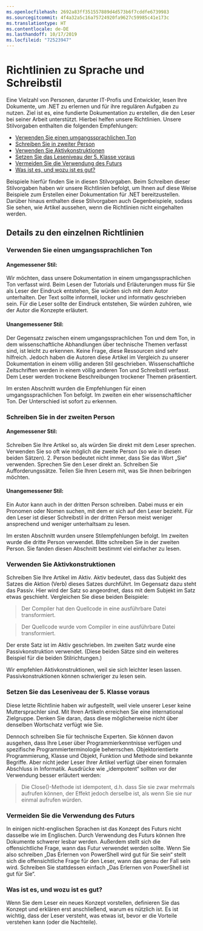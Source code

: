 ```yaml
---
ms.openlocfilehash: 2692a83ff351557889d4d573b6f7cddfe6739983
ms.sourcegitcommit: 4f4a32a5c16a75724920fa9627c59985c41e173c
ms.translationtype: HT
ms.contentlocale: de-DE
ms.lasthandoff: 10/17/2019
ms.locfileid: "72523947"
---
```

# <a name="voice-and-tone-guidelines"></a>Richtlinien zu Sprache und Schreibstil

Eine Vielzahl von Personen, darunter IT-Profis und Entwickler, lesen Ihre Dokumente, um .NET zu erlernen und für ihre regulären Aufgaben zu nutzen.
Ziel ist es, eine fundierte Dokumentation zu erstellen, die den Leser bei seiner Arbeit unterstützt. Hierbei helfen unsere Richtlinien. Unsere Stilvorgaben enthalten die folgenden Empfehlungen:

- [Verwenden Sie einen umgangssprachlichen Ton](#use-a-conversational-tone)
- [Schreiben Sie in zweiter Person](#write-in-2nd-person)
- [Verwenden Sie Aktivkonstruktionen](#use-active-voice)
- [Setzen Sie das Leseniveau der 5. Klasse voraus](#target-a-fifth-grade-reading-level)
- [Vermeiden Sie die Verwendung des Futurs](#avoid-future-tense)
- [Was ist es, und wozu ist es gut?](#what-is-it-so-what)

Beispiele hierfür finden Sie in diesen Stilvorgaben. Beim Schreiben dieser Stilvorgaben haben wir unsere Richtlinien befolgt, um Ihnen auf diese Weise Beispiele zum Erstellen einer Dokumentation für .NET bereitzustellen. Darüber hinaus enthalten diese Stilvorgaben auch Gegenbeispiele, sodass Sie sehen, wie Artikel aussehen, wenn die Richtlinien nicht eingehalten werden.

## <a name="details-on-each-guideline"></a>Details zu den einzelnen Richtlinien

### <a name="use-a-conversational-tone"></a>Verwenden Sie einen umgangssprachlichen Ton

#### <a name="appropriate-style"></a>Angemessener Stil:

Wir möchten, dass unsere Dokumentation in einem umgangssprachlichen Ton verfasst wird. Beim Lesen der Tutorials und Erläuterungen muss für Sie als Leser der Eindruck entstehen, Sie würden sich mit dem Autor unterhalten.
Der Text sollte informell, locker und informativ geschrieben sein. Für die Leser sollte der Eindruck entstehen, Sie würden zuhören, wie der Autor die Konzepte erläutert.

#### <a name="inappropriate-style"></a>Unangemessener Stil:

Der Gegensatz zwischen einem umgangssprachlichen Ton und dem Ton, in dem wissenschaftliche Abhandlungen über technische Themen verfasst sind, ist leicht zu erkennen. Keine Frage, diese Ressourcen sind sehr hilfreich. Jedoch haben die Autoren diese Artikel im Vergleich zu unserer Dokumentation in einem völlig anderen Stil geschrieben. Wissenschaftliche Zeitschriften werden in einem völlig anderen Ton und Schreibstil verfasst.
Dem Leser werden trockene Beschreibungen trockener Themen präsentiert.

Im ersten Abschnitt wurden die Empfehlungen für einen umgangssprachlichen Ton befolgt. Im zweiten ein eher wissenschaftlicher Ton. Der Unterschied ist sofort zu erkennen.

### <a name="write-in-second-person"></a>Schreiben Sie in der zweiten Person

#### <a name="appropriate-style"></a>Angemessener Stil:

Schreiben Sie Ihre Artikel so, als würden Sie direkt mit dem Leser sprechen. Verwenden Sie so oft wie möglich die zweite Person (so wie in diesen beiden Sätzen). 2\. Person bedeutet nicht immer, dass Sie das Wort „Sie“ verwenden. Sprechen Sie den Leser direkt an. Schreiben Sie Aufforderungssätze.
Teilen Sie Ihren Lesern mit, was Sie ihnen beibringen möchten.

#### <a name="inappropriate-style"></a>Unangemessener Stil:

Ein Autor kann auch in der dritten Person schreiben. Dabei muss er ein Pronomen oder Nomen suchen, mit dem er sich auf den Leser bezieht. Für den Leser ist dieser Schreibstil in der dritten Person meist weniger ansprechend und weniger unterhaltsam zu lesen.

Im ersten Abschnitt wurden unsere Stilempfehlungen befolgt. Im zweiten wurde die dritte Person verwendet. Bitte schreiben Sie in der zweiten Person. Sie fanden diesen Abschnitt bestimmt viel einfacher zu lesen.

### <a name="use-active-voice"></a>Verwenden Sie Aktivkonstruktionen

Schreiben Sie Ihre Artikel im Aktiv. Aktiv bedeutet, dass das Subjekt des Satzes die Aktion (Verb) dieses Satzes durchführt. Im Gegensatz dazu steht das Passiv. Hier wird der Satz so angeordnet, dass mit dem Subjekt im Satz etwas geschieht. Vergleichen Sie diese beiden Beispiele:

>Der Compiler hat den Quellcode in eine ausführbare Datei transformiert.

>Der Quellcode wurde vom Compiler in eine ausführbare Datei transformiert.

Der erste Satz ist im Aktiv geschrieben. Im zweiten Satz wurde eine Passivkonstruktion verwendet.
(Diese beiden Sätze sind ein weiteres Beispiel für die beiden Stilrichtungen.)

Wir empfehlen Aktivkonstruktionen, weil sie sich leichter lesen lassen. Passivkonstruktionen können schwieriger zu lesen sein.

### <a name="target-a-fifth-grade-reading-level"></a>Setzen Sie das Leseniveau der 5. Klasse voraus

Diese letzte Richtlinie haben wir aufgestellt, weil viele unserer Leser keine Muttersprachler sind.
Mit Ihren Artikeln erreichen Sie eine international Zielgruppe. Denken Sie daran, dass diese möglicherweise nicht über denselben Wortschatz verfügt wie Sie.

Dennoch schreiben Sie für technische Experten. Sie können davon ausgehen, dass Ihre Leser über Programmierkenntnisse verfügen und spezifische Programmierterminologie beherrschen. Objektorientierte Programmierung, Klasse und Objekt, Funktion und Methode sind bekannte Begriffe. Aber nicht jeder Leser Ihrer Artikel verfügt über einen formalen Abschluss in Informatik. Ausdrücke wie „idempotent“ sollten vor der Verwendung besser erläutert werden:

> Die Close()-Methode ist idempotent, d.h. dass Sie sie zwar mehrmals aufrufen können, der Effekt jedoch derselbe ist, als wenn Sie sie nur einmal aufrufen würden.

### <a name="avoid-future-tense"></a>Vermeiden Sie die Verwendung des Futurs

In einigen nicht-englischen Sprachen ist das Konzept des Futurs nicht dasselbe wie im Englischen. Durch Verwendung des Futurs können Ihre Dokumente schwerer lesbar werden. Außerdem stellt sich die offensichtliche Frage, wann das Futur verwendet werden sollte. Wenn Sie also schreiben „Das Erlernen von PowerShell wird gut für Sie sein“ stellt sich die offensichtliche Frage für den Leser, wann das genau der Fall sein wird. Schreiben Sie stattdessen einfach „Das Erlernen von PowerShell ist gut für Sie“.

### <a name="what-is-it---so-what"></a>Was ist es, und wozu ist es gut?

Wenn Sie dem Leser ein neues Konzept vorstellen, definieren Sie das Konzept und erklären erst anschließend, warum es nützlich ist. Es ist wichtig, dass der Leser versteht, was etwas ist, bevor er die Vorteile verstehen kann (oder die Nachteile).
